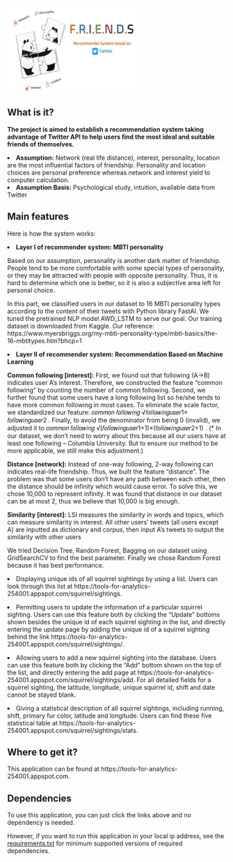 <img src='top.PNG' alt="Italian Trulli" style="width:300px;height:200px;">

<h2>What is it?</h2>
<p><strong>The project is aimed to establish a recommendation system taking advantage of Twitter API to help users find the most ideal and suitable friends of themselves. </strong>
<li><b>Assumption:</b> Network (real life distance), interest, personality, location are the most influential factors of friendship. Personality and location choices are personal preference whereas network and interest yield to computer calculation.
<li><b>Assumption Basis:</b> Psychological study, intuition, available data from Twitter

<h2>Main features</h2>
Here is how the system works:
<p>
  <li><strong>Layer I of recommender system: MBTI personality</strong>
  <p>Based on our assumption, personality is another dark matter of friendship. People tend to be more comfortable with some special types of personality, or they may be attracted with people with opposite personality. Thus, it is hard to determine which one is better, so it is also a subjective area left for personal choice.</p>
  <p>In this part, we classified users in our dataset to 16 MBTI personality types according to the content of their tweets with Python library FastAI. We tuned the pretrained NLP model AWD_LSTM to serve our goal. Our training dataset is downloaded from Kaggle. Our reference: https://www.myersbriggs.org/my-mbti-personality-type/mbti-basics/the-16-mbtitypes.htm?bhcp=1
<p>
<li><strong>Layer Ⅱ of recommender system: Recommendation Based on Machine Learning</strong>
  <p><b>Common following [interest]:</b> First, we found out that following (A→B) indicates user A’s interest. Therefore, we constructed the feature “common following” by counting the number of common following. Second, we further found that some users have a long following list so he/she tends to have more common following in most cases. To eliminate the scale factor, we standardized our feature: 𝑐𝑜𝑚𝑚𝑜𝑛 𝑓𝑜𝑙𝑙𝑜𝑤𝑖𝑛𝑔 √𝑓𝑜𝑙𝑙𝑜𝑤𝑖𝑛𝑔𝑢𝑠𝑒𝑟1× 𝑓𝑜𝑙𝑙𝑜𝑤𝑖𝑛𝑔𝑢𝑠𝑒𝑟2 . Finally, to avoid the denominator from being 0 (invalid), we adjusted it to 𝑐𝑜𝑚𝑚𝑜𝑛 𝑓𝑜𝑙𝑙𝑜𝑤𝑖𝑛𝑔 √(𝑓𝑜𝑙𝑙𝑜𝑤𝑖𝑛𝑔𝑢𝑠𝑒𝑟1+1)×(𝑓𝑜𝑙𝑙𝑜𝑤𝑖𝑛𝑔𝑢𝑠𝑒𝑟2+1) . (* In our dataset, we don’t need to worry about this because all our users have at least one following – Columbia University. But to ensure our method to be more applicable, we still make this adjustment.)
  <p><b>Distance [network]:</b> Instead of one-way following, 2-way following can indicates real-life friendship. Thus, we built the feature “distance”. The problem was that some users don’t have any path between each other, then the distance should be infinity which would cause error. To solve this, we chose 10,000 to represent infinity. It was found that distance in our dataset can be at most 2, thus we believe that 10,000 is big enough. 
  <p><b>Similarity [interest]:</b> LSI measures the similarity in words and topics, which can measure similarity in interest. All other users’ tweets (all users except A) are inputted as dictionary and corpus, then input A’s tweets to output the similarity with other users</p>
    <p>We tried Decision Tree, Random Forest, Bagging on our dataset using GridSearchCV to find the best parameter. Finally we chose Random Forest because it has best performance.  
      
<li>Displaying unique ids of all squirrel sightings by using a list. Users can look through this list at https://tools-for-analytics-254001.appspot.com/squirrel/sightings.
<p>
<li>Permitting users to update the information of a particular squirrel sighting. Users can use this feature both by clicking the “Update” bottoms shown besides the unique id of each squirrel sighting in the list, and directly entering the update page by adding the unique id of a squirrel sighting behind the link https://tools-for-analytics-254001.appspot.com/squirrel/sightings/<unique_squirrel_id>.
<p>
<li>Allowing users to add a new squirrel sighting into the database. Users can use this feature both by clicking the “Add” bottom shown on the top of the list, and directly entering the add page at https://tools-for-analytics-254001.appspot.com/squirrel/sightings/add. For all detailed fields for a squirrel sighting, the latitude, longitude, unique squirrel id, shift and date cannot be stayed blank.
<p>
<li>Giving a statistical description of all squirrel sightings, including running, shift, primary fur color, latitude and longitude. Users can find these five statistical table at https://tools-for-analytics-254001.appspot.com/squirrel/sightings/stats.

<h2>Where to get it?</h2>
<p>This application can be found at https://tools-for-analytics-254001.appspot.com.

<h2>Dependencies</h2>
<p>To use this application, you can just click the links above and no dependency is needed. </p>
<p>However, if you want to run this application in your local ip address, see the <a href='https://github.com/Jade-April/Project-Group-16/blob/master/requirements.txt'>requirements.txt</a> for minimum supported versions of required dependencies.
